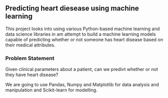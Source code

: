 
## Predicting heart diesease using machine learning

This project looks into using various Python-based machine learning and data science libraries in am attempt to build a machine learning models capable of predicting whether or not someone has heart disease based on their medical attributes.

### Problem Statement

Given clinical parameters about a patient, can we predivt whether or not they have heart disease?

We are going to use Pandas, Numpy and Matplotlib for data analysis and manipulation and Scikit-learn for modelling.

